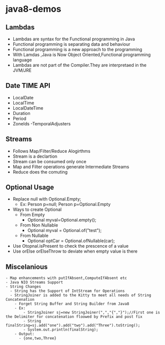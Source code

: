 # java8-demos
## Lambdas
   - Lambdas are syntax for the Functional programming in Java
   - Functional programming is separating data and behaviour
   - Functional programming is a new approach to the programming
   - With Lamdas ,Java is Now Object Oriented,Functional programming language
   - Lambdas are not part of the Compiler.They are interpretaed in the JVM/JRE
## Date TIME API
  - LocalDate
  - LocalTime
  - LocalDateTime
  - Duration
  - Period
  - ZoneIds
  -TemporalAdjusters
## Streams
  - Follows Map/Filter/Reduce Alogirthms
  - Stream is a declartion
  - Stream can be consumed only once
  - Map and Filter operations generate Intermediate Streams
  - Reduce does the comuting
## Optional Usage
  - Replace null with Optional.Empty;
	- Ex: Person p=null;
		 Person p=Optional.Empty
  - Ways to create Optional	
	- From Empty
		- Optional<String> myval=Optional.empty();
	- From Non Nullable 
		- Optional<String> myval = Optional.of("test");
	- From  Nullable 
		- Optional<Car> optCar = Optional.ofNullable(car);
  - Use Otopnal.isPresent to check the prescence of a value
  - Use orElse orElseThrow to deviate when empty value is there

	  
## Miscelanious
	- Map enhancements with putIfAbsent,ComputeIfAbsent etc
	- Java NIO Streams Support
	- String Changes
	  - String has the Support of IntStream for Operations
	  - StringJoiner is added to the Kitty to meet all needs of String Concatenation
		- Forget String Buffer and String Builder from Java8
		- Ex:
			- StringJoiner sj=new StringJoiner(",","{","}");//First one is the Delimiter for concatenation floowed by Prefix and post fix
			- String finalString=sj.add("one").add("two").add("Three").toString();
			- System.out.println(finalString);
		- Output:
		  - {one,two,Three}
